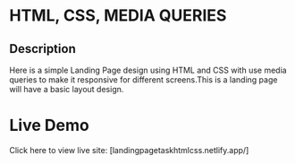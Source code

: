 # HTML, CSS, MEDIA QUERIES
## Description
Here is a simple Landing Page design using HTML and CSS with use media queries to make it responsive for different screens.This is a landing page will have a basic layout design.

# Live Demo
Click here to view live site: [landingpagetaskhtmlcss.netlify.app/]

